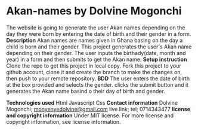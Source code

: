 # Akan-names by Dolvine Mogonchi
The website is going to generate the user Akan names depending on the day they were born by entering the date of birth and their gender in a form.
**Description**
Akan names are names given in Ghana basing on the day a child is born and their gender. This project generates the user's Akan name depending on their gender. The user inputs the birthady(date, month and year) in a form and then submits to get the Akan name.
**Setup instruction**
Clone the repo to get this project in local copy.
Fork this project to your github account, clone it and create the branch to make the changes on, then push to your remote repository.
**BDD**
The user enters the date of birth at the box provided and selects the gender.
clicks the submit button and it generates the Akan name basind o their day of birth and gender.

**Technologies used**
Html
Javascript
Css
**Contact information**
Dolvine Mogonchi; monyenyedolvine@gmail.com
live link;
tel; 0714343477
**license and copyright information**
Under MIT license. For more license and copyright information, see license information.

